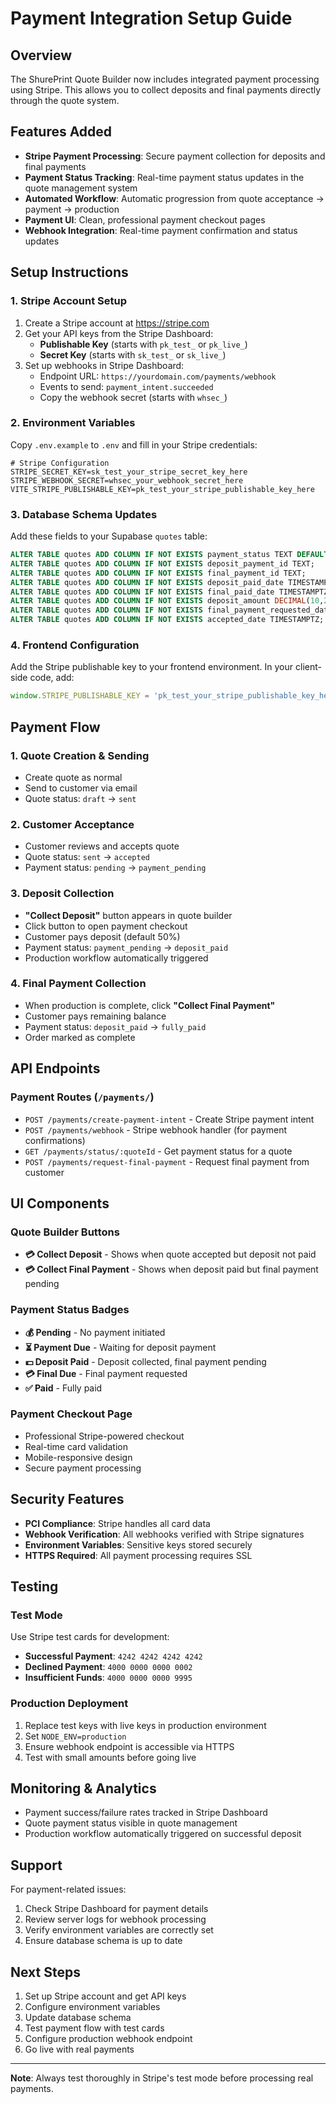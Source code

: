 # Payment Integration Setup Guide

## Overview
The ShurePrint Quote Builder now includes integrated payment processing using Stripe. This allows you to collect deposits and final payments directly through the quote system.

## Features Added
- **Stripe Payment Processing**: Secure payment collection for deposits and final payments
- **Payment Status Tracking**: Real-time payment status updates in the quote management system
- **Automated Workflow**: Automatic progression from quote acceptance → payment → production
- **Payment UI**: Clean, professional payment checkout pages
- **Webhook Integration**: Real-time payment confirmation and status updates

## Setup Instructions

### 1. Stripe Account Setup
1. Create a Stripe account at https://stripe.com
2. Get your API keys from the Stripe Dashboard:
   - **Publishable Key** (starts with `pk_test_` or `pk_live_`)
   - **Secret Key** (starts with `sk_test_` or `sk_live_`)
3. Set up webhooks in Stripe Dashboard:
   - Endpoint URL: `https://yourdomain.com/payments/webhook`
   - Events to send: `payment_intent.succeeded`
   - Copy the webhook secret (starts with `whsec_`)

### 2. Environment Variables
Copy `.env.example` to `.env` and fill in your Stripe credentials:

```env
# Stripe Configuration
STRIPE_SECRET_KEY=sk_test_your_stripe_secret_key_here
STRIPE_WEBHOOK_SECRET=whsec_your_webhook_secret_here
VITE_STRIPE_PUBLISHABLE_KEY=pk_test_your_stripe_publishable_key_here
```

### 3. Database Schema Updates
Add these fields to your Supabase `quotes` table:

```sql
ALTER TABLE quotes ADD COLUMN IF NOT EXISTS payment_status TEXT DEFAULT 'pending';
ALTER TABLE quotes ADD COLUMN IF NOT EXISTS deposit_payment_id TEXT;
ALTER TABLE quotes ADD COLUMN IF NOT EXISTS final_payment_id TEXT;
ALTER TABLE quotes ADD COLUMN IF NOT EXISTS deposit_paid_date TIMESTAMPTZ;
ALTER TABLE quotes ADD COLUMN IF NOT EXISTS final_paid_date TIMESTAMPTZ;
ALTER TABLE quotes ADD COLUMN IF NOT EXISTS deposit_amount DECIMAL(10,2);
ALTER TABLE quotes ADD COLUMN IF NOT EXISTS final_payment_requested_date TIMESTAMPTZ;
ALTER TABLE quotes ADD COLUMN IF NOT EXISTS accepted_date TIMESTAMPTZ;
```

### 4. Frontend Configuration
Add the Stripe publishable key to your frontend environment. In your client-side code, add:

```javascript
window.STRIPE_PUBLISHABLE_KEY = 'pk_test_your_stripe_publishable_key_here';
```

## Payment Flow

### 1. Quote Creation & Sending
- Create quote as normal
- Send to customer via email
- Quote status: `draft` → `sent`

### 2. Customer Acceptance
- Customer reviews and accepts quote
- Quote status: `sent` → `accepted`
- Payment status: `pending` → `payment_pending`

### 3. Deposit Collection
- **"Collect Deposit"** button appears in quote builder
- Click button to open payment checkout
- Customer pays deposit (default 50%)
- Payment status: `payment_pending` → `deposit_paid`
- Production workflow automatically triggered

### 4. Final Payment Collection
- When production is complete, click **"Collect Final Payment"**
- Customer pays remaining balance
- Payment status: `deposit_paid` → `fully_paid`
- Order marked as complete

## API Endpoints

### Payment Routes (`/payments/`)
- `POST /payments/create-payment-intent` - Create Stripe payment intent
- `POST /payments/webhook` - Stripe webhook handler (for payment confirmations)
- `GET /payments/status/:quoteId` - Get payment status for a quote
- `POST /payments/request-final-payment` - Request final payment from customer

## UI Components

### Quote Builder Buttons
- **💳 Collect Deposit** - Shows when quote accepted but deposit not paid
- **💳 Collect Final Payment** - Shows when deposit paid but final payment pending

### Payment Status Badges
- **💰 Pending** - No payment initiated
- **⏳ Payment Due** - Waiting for deposit payment
- **💵 Deposit Paid** - Deposit collected, final payment pending
- **💳 Final Due** - Final payment requested
- **✅ Paid** - Fully paid

### Payment Checkout Page
- Professional Stripe-powered checkout
- Real-time card validation
- Mobile-responsive design
- Secure payment processing

## Security Features
- **PCI Compliance**: Stripe handles all card data
- **Webhook Verification**: All webhooks verified with Stripe signatures
- **Environment Variables**: Sensitive keys stored securely
- **HTTPS Required**: All payment processing requires SSL

## Testing

### Test Mode
Use Stripe test cards for development:
- **Successful Payment**: `4242 4242 4242 4242`
- **Declined Payment**: `4000 0000 0000 0002`
- **Insufficient Funds**: `4000 0000 0000 9995`

### Production Deployment
1. Replace test keys with live keys in production environment
2. Set `NODE_ENV=production`
3. Ensure webhook endpoint is accessible via HTTPS
4. Test with small amounts before going live

## Monitoring & Analytics
- Payment success/failure rates tracked in Stripe Dashboard
- Quote payment status visible in quote management
- Production workflow automatically triggered on successful deposit

## Support
For payment-related issues:
1. Check Stripe Dashboard for payment details
2. Review server logs for webhook processing
3. Verify environment variables are correctly set
4. Ensure database schema is up to date

## Next Steps
1. Set up Stripe account and get API keys
2. Configure environment variables
3. Update database schema
4. Test payment flow with test cards
5. Configure production webhook endpoint
6. Go live with real payments

---
**Note**: Always test thoroughly in Stripe's test mode before processing real payments.